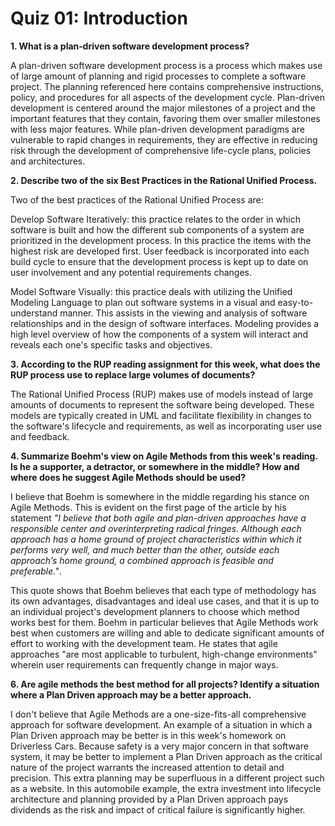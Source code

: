 # Quiz 01: Introduction

**1. What is a plan‐driven software development process?**

A plan-driven software development process is a process which makes use of large amount of planning and rigid processes to complete a software project. The planning referenced here contains comprehensive instructions, policy, and procedures for all aspects of the development cycle. Plan-driven development is centered around the major milestones of a project and the important features that they contain, favoring them over smaller milestones with less major features. While plan-driven development paradigms are vulnerable to rapid changes in requirements, they are effective in reducing risk through the development of comprehensive life-cycle plans, policies and architectures.

**2. Describe two of the six Best Practices in the Rational Unified Process.**

Two of the best practices of the Rational Unified Process are:

Develop Software Iteratively: this practice relates to the order in which software is built and how the different sub components of a system are prioritized in the development process. In this practice the items with the highest risk are developed first. User feedback is incorporated into each build cycle to ensure that the development process is kept up to date on user involvement and any potential requirements changes.

Model Software Visually: this practice deals with utilizing the Unified Modeling Language to plan out software systems in a visual and easy-to-understand manner. This assists in the viewing and analysis of software relationships and in the design of software interfaces. Modeling provides a high level overview of how the components of a system will interact and reveals each one's specific tasks and objectives.

**3. According to the RUP reading assignment for this week, what does the RUP process use to replace large volumes of documents?**

The Rational Unified Process (RUP) makes use of models instead of large amounts of documents to represent the software being developed. These models are typically created in UML and facilitate flexibility in changes to the software's lifecycle and requirements, as well as incorporating user use and feedback.

**4. Summarize Boehm's view on Agile Methods from this week's reading.   Is he a supporter, a detractor, or somewhere in the middle?  How and where does he suggest Agile Methods should be used?**

I believe that Boehm is somewhere in the middle regarding his stance on Agile Methods. This is evident on the first page of the article by his statement *"I believe that both agile and plan-driven approaches have a responsible center and overinterpreting radical fringes. Although each approach has a home ground of project characteristics within which it performs very well, and much better than the other, outside each approach’s home ground, a combined approach is feasible and preferable."*.

This quote shows that Boehm believes that each type of methodology has its own advantages, disadvantages and ideal use cases, and that it is up to an individual project's development planners to choose which method works best for them. Boehm in particular believes that Agile Methods work best when customers are willing and able to dedicate significant amounts of effort to working with the development team. He states that agile approaches "are most applicable to turbulent, high-change environments" wherein user requirements can frequently change in major ways.

**6. Are agile methods the best method for all projects? Identify a situation where a Plan Driven approach may be a better approach.**

I don't believe that Agile Methods are a one-size-fits-all comprehensive approach for software development. An example of a situation in which a Plan Driven approach may be better is in this week's homework on Driverless Cars. Because safety is a very major concern in that software system, it may be better to implement a Plan Driven approach as the critical nature of the project warrants the increased attention to detail and precision. This extra planning may be superfluous in a different project such as a website. In this automobile example, the extra investment into lifecycle architecture and planning provided by a Plan Driven approach pays dividends as the risk and impact of critical failure is significantly higher.
